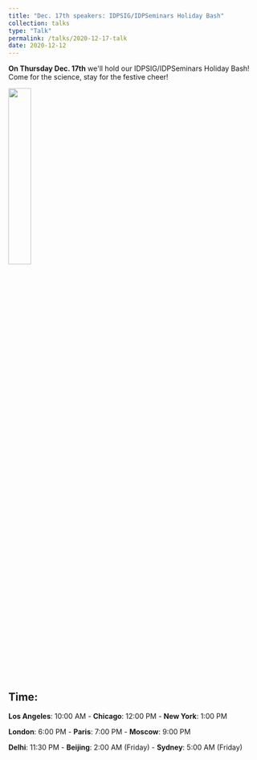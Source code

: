 ```yaml
---
title: "Dec. 17th speakers: IDPSIG/IDPSeminars Holiday Bash"
collection: talks
type: "Talk"
permalink: /talks/2020-12-17-talk
date: 2020-12-12
---
```


**On Thursday Dec. 17th** we'll hold our IDPSIG/IDPSeminars Holiday Bash! Come for the science, stay for the festive cheer!

<img src="{{site.baseurl}}/images/speakers/2020/holiday_bash.jpg" width="30%">


## Time:
**Los Angeles**: 10:00 AM - **Chicago**: 12:00 PM  - **New York**: 1:00 PM 

**London**: 6:00 PM - **Paris**: 7:00 PM - **Moscow**: 9:00 PM 

**Delhi**: 11:30 PM - **Beijing**: 2:00 AM (Friday)  - **Sydney**: 5:00 AM (Friday)




